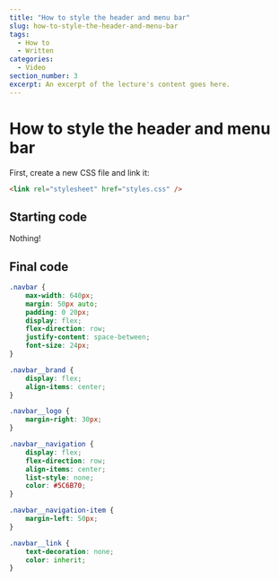 ```yaml
---
title: "How to style the header and menu bar"
slug: how-to-style-the-header-and-menu-bar
tags:
  - How to
  - Written
categories:
  - Video
section_number: 3
excerpt: An excerpt of the lecture's content goes here.
---
```


# How to style the header and menu bar

First, create a new CSS file and link it:

```html
<link rel="stylesheet" href="styles.css" />
```

## Starting code

Nothing!

## Final code

```css
.navbar {
    max-width: 640px;
    margin: 50px auto;
    padding: 0 20px;
    display: flex;
    flex-direction: row;
    justify-content: space-between;
    font-size: 24px;
}

.navbar__brand {
    display: flex;
    align-items: center;
}

.navbar__logo {
    margin-right: 30px;
}

.navbar__navigation {
    display: flex;
    flex-direction: row;
    align-items: center;
    list-style: none;
    color: #5C6B70;
}

.navbar__navigation-item {
    margin-left: 50px;
}

.navbar__link {
    text-decoration: none;
    color: inherit;
}
```